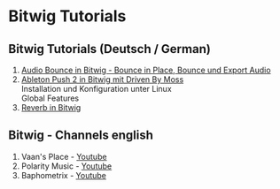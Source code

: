 # Bitwig Tutorials 

## Bitwig Tutorials (Deutsch / German)
1. [Audio Bounce in Bitwig - Bounce in Place, Bounce und Export Audio](https://mytube.madzel.de/videos/watch/351df5fa-f08a-4ef6-ae97-483b1a8f1bf3)
2. [Ableton Push 2 in Bitwig mit Driven By Moss](https://github.com/hoergen/Tutorials/tree/master/Bitwig/Ableton%20Push%202) \
 Installation und Konfiguration unter Linux \
 Global Features
3. [Reverb in Bitwig](https://mytube.madzel.de/videos/watch/63576131-2959-487a-9539-57e765baceac)

## Bitwig - Channels english
1. Vaan's Place - [Youtube](https://www.youtube.com/channel/UCK1lwfFPuKwAiQ3QJudOmRA/videos)
2. Polarity Music - [Youtube](https://www.youtube.com/user/polaritydnb/video)
3. Baphometrix - [Youtube](https://www.youtube.com/channel/UCuzDmHD4WeS4dwhFXPgm7GA/videos)
